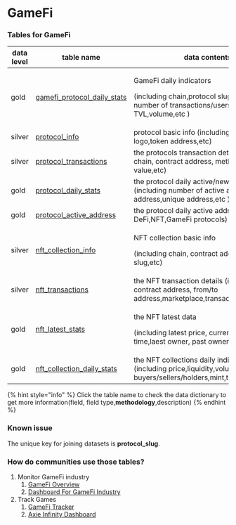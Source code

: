 # GameFi

### **Tables for GameFi**

| data level | table name                                                                                                                                 | data contents                                                                                                                   |
| ---------- | ------------------------------------------------------------------------------------------------------------------------------------------ | ------------------------------------------------------------------------------------------------------------------------------- |
| gold       | [gamefi\_protocol\_daily\_stats](https://www.footprint.network/@Footprint/Table-Info-Dashboard?table\_name=gamefi\_protocol\_daily\_stats) | <p>GameFi daily indicators</p><p>(including chain,protocol slug, game genre, number of transactions/users, TVL,volume,etc )</p> |
| silver     | [protocol\_info](https://www.footprint.network/@Footprint/Table-Info-Dashboard?table\_name=protocol\_info)                                 | protocol basic info (including token symbol, logo,token address,etc)                                                            |
| silver     | [protocol\_transactions](https://www.footprint.network/@Footprint/Table-Info-Dashboard?table\_name=protocol\_transactions)                 | the protocols transaction details (including chain, contract address, method,transaction value,etc)                             |
| gold       | [protocol\_daily\_stats](https://www.footprint.network/@Footprint/Table-Info-Dashboard?table\_name=protocol\_daily\_stats)                 | the protocol daily active/new address (including number of active address/ new address,unique address,etc )                     |
| gold       | [protocol\_active\_address](https://www.footprint.network/@Footprint/Table-Info-Dashboard?table\_name=protocol\_active\_address)           | the protocol daily active address (including DeFi,NFT,GameFi protocols)                                                         |
| silver     | [nft\_collection\_info](https://www.footprint.network/@Footprint/Table-Info-Dashboard?table\_name=nft\_collection\_info)                   | <p>NFT collection basic info</p><p>(including chain, contract address,protocol slug,etc)</p>                                    |
| silver     | [nft\_transactions](https://www.footprint.network/@Footprint/Table-Info-Dashboard?table\_name=nft\_transactions)                           | the NFT transaction details (including chain, contract address, from/to address,marketplace,transaction value,etc)              |
| gold       | [nft\_latest\_stats](https://www.footprint.network/@Footprint/Table-Info-Dashboard?table\_name=nft\_latest\_stats)                         | <p>the NFT latest data</p><p>(including latest price, current hold time,laest owner, past owners,etc )</p>                      |
| gold       | [nft\_collection\_daily\_stats](https://www.footprint.network/@Footprint/Table-Info-Dashboard?table\_name=nft\_collection\_daily\_stats)   | the NFT collections daily indicators (including price,liquidity,volume,number of buyers/sellers/holders,mint,transactions,etc)  |

{% hint style="info" %}
Click the table name to check the data dictionary to get more information(field, field type,**methodology**,description)
{% endhint %}

### Known issue

The unique key for joining datasets is **protocol\_slug**.

### How do communities use those tables?

1. Monitor GameFi industry
   1. [GameFi Overview](https://www.footprint.network/guest/dashboard/c358ff97-6bf6-491c-b9fd-645fb8262e3f)
   2. [Dashboard For GameFi Industry](https://www.footprint.network/guest/dashboard/f7d88ee8-9341-49ae-b497-088bee7ec038?date=past60days)
2. Track Games
   1. [GameFi Tracker](https://www.footprint.network/guest/dashboard/f39ac368-f265-4ae3-8466-8385e06c043d?relative\_date=past30days)
   2. [Axie Infinity Dashboard](https://www.footprint.network/guest/dashboard/db8d941f-2a74-4120-abd4-ff20fc032a5e)
